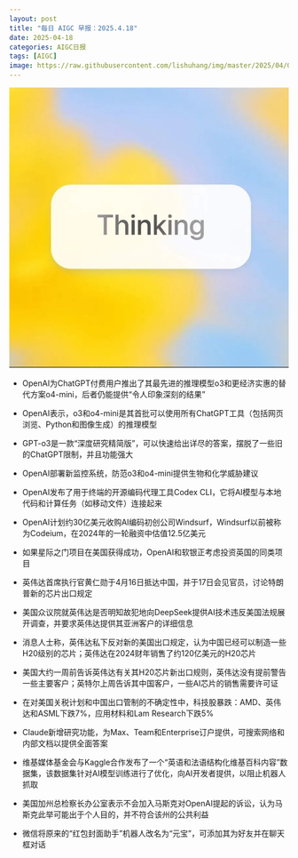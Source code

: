 ```yaml
---
layout: post
title: "每日 AIGC 早报：2025.4.18"
date: 2025-04-18
categories: AIGC日报
tags: [AIGC]
image: https://raw.githubusercontent.com/lishuhang/img/master/2025/04/0418-d.jpg
---
```


![封面图](https://raw.githubusercontent.com/lishuhang/img/master/2025/04/0418-d.jpg)

  - OpenAI为ChatGPT付费用户推出了其最先进的推理模型o3和更经济实惠的替代方案o4-mini，后者仍能提供“令人印象深刻的结果”

  - OpenAI表示，o3和o4-mini是其首批可以使用所有ChatGPT工具（包括网页浏览、Python和图像生成）的推理模型

  - GPT-o3是一款“深度研究精简版”，可以快速给出详尽的答案，摆脱了一些旧的ChatGPT限制，并且功能强大

  - OpenAI部署新监控系统，防范o3和o4-mini提供生物和化学威胁建议

  - OpenAI发布了用于终端的开源编码代理工具Codex CLI，它将AI模型与本地代码和计算任务（如移动文件）连接起来

  - OpenAI计划约30亿美元收购AI编码初创公司Windsurf，Windsurf以前被称为Codeium，在2024年的一轮融资中估值12.5亿美元

  - 如果星际之门项目在美国获得成功，OpenAI和软银正考虑投资英国的同类项目

  - 英伟达首席执行官黄仁勋于4月16日抵达中国，并于17日会见官员，讨论特朗普新的芯片出口规定

  - 美国众议院就英伟达是否明知故犯地向DeepSeek提供AI技术违反美国法规展开调查，并要求英伟达提供其亚洲客户的详细信息

  - 消息人士称，英伟达私下反对新的美国出口规定，认为中国已经可以制造一些H20级别的芯片；英伟达在2024财年销售了约120亿美元的H20芯片

  - 美国大约一周前告诉英伟达有关其H20芯片新出口规则，英伟达没有提前警告一些主要客户；英特尔上周告诉其中国客户，一些AI芯片的销售需要许可证

  - 在对美国关税计划和中国出口管制的不确定性中，科技股暴跌：AMD、英伟达和ASML下跌7%，应用材料和Lam Research下跌5%

  - Claude新增研究功能，为Max、Team和Enterprise订户提供，可搜索网络和内部文档以提供全面答案

  - 维基媒体基金会与Kaggle合作发布了一个“英语和法语结构化维基百科内容”数据集，该数据集针对AI模型训练进行了优化，向AI开发者提供，以阻止机器人抓取

  - 美国加州总检察长办公室表示不会加入马斯克对OpenAI提起的诉讼，认为马斯克此举可能出于个人目的，并不符合该州的公共利益

  - 微信将原来的“红包封面助手”机器人改名为“元宝”，可添加其为好友并在聊天框对话
